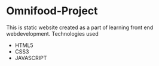 # Omnifood-Project

This is static website created as a part of learning front end webdevelopment.
Technologies used
  - HTML5
  - CSS3
  - JAVASCRIPT
